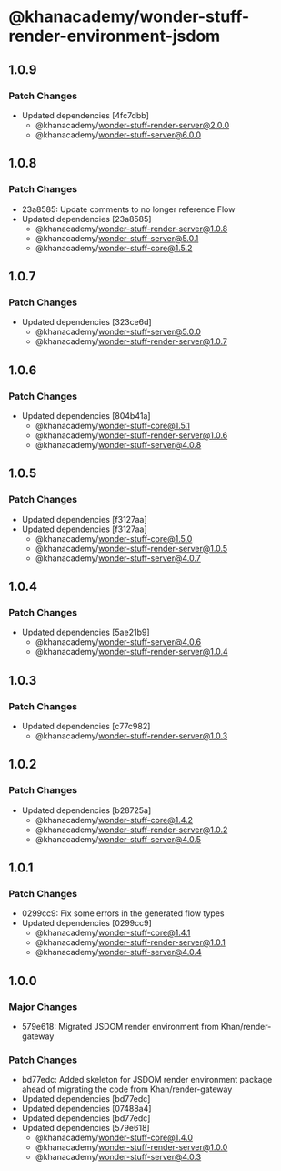 # @khanacademy/wonder-stuff-render-environment-jsdom

## 1.0.9

### Patch Changes

-   Updated dependencies [4fc7dbb]
    -   @khanacademy/wonder-stuff-render-server@2.0.0
    -   @khanacademy/wonder-stuff-server@6.0.0

## 1.0.8

### Patch Changes

-   23a8585: Update comments to no longer reference Flow
-   Updated dependencies [23a8585]
    -   @khanacademy/wonder-stuff-render-server@1.0.8
    -   @khanacademy/wonder-stuff-server@5.0.1
    -   @khanacademy/wonder-stuff-core@1.5.2

## 1.0.7

### Patch Changes

-   Updated dependencies [323ce6d]
    -   @khanacademy/wonder-stuff-server@5.0.0
    -   @khanacademy/wonder-stuff-render-server@1.0.7

## 1.0.6

### Patch Changes

-   Updated dependencies [804b41a]
    -   @khanacademy/wonder-stuff-core@1.5.1
    -   @khanacademy/wonder-stuff-render-server@1.0.6
    -   @khanacademy/wonder-stuff-server@4.0.8

## 1.0.5

### Patch Changes

-   Updated dependencies [f3127aa]
-   Updated dependencies [f3127aa]
    -   @khanacademy/wonder-stuff-core@1.5.0
    -   @khanacademy/wonder-stuff-render-server@1.0.5
    -   @khanacademy/wonder-stuff-server@4.0.7

## 1.0.4

### Patch Changes

-   Updated dependencies [5ae21b9]
    -   @khanacademy/wonder-stuff-server@4.0.6
    -   @khanacademy/wonder-stuff-render-server@1.0.4

## 1.0.3

### Patch Changes

-   Updated dependencies [c77c982]
    -   @khanacademy/wonder-stuff-render-server@1.0.3

## 1.0.2

### Patch Changes

-   Updated dependencies [b28725a]
    -   @khanacademy/wonder-stuff-core@1.4.2
    -   @khanacademy/wonder-stuff-render-server@1.0.2
    -   @khanacademy/wonder-stuff-server@4.0.5

## 1.0.1

### Patch Changes

-   0299cc9: Fix some errors in the generated flow types
-   Updated dependencies [0299cc9]
    -   @khanacademy/wonder-stuff-core@1.4.1
    -   @khanacademy/wonder-stuff-render-server@1.0.1
    -   @khanacademy/wonder-stuff-server@4.0.4

## 1.0.0

### Major Changes

-   579e618: Migrated JSDOM render environment from Khan/render-gateway

### Patch Changes

-   bd77edc: Added skeleton for JSDOM render environment package ahead of migrating the code from Khan/render-gateway
-   Updated dependencies [bd77edc]
-   Updated dependencies [07488a4]
-   Updated dependencies [bd77edc]
-   Updated dependencies [579e618]
    -   @khanacademy/wonder-stuff-core@1.4.0
    -   @khanacademy/wonder-stuff-render-server@1.0.0
    -   @khanacademy/wonder-stuff-server@4.0.3
